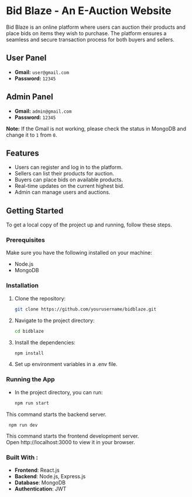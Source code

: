 # Bid Blaze - An E-Auction Website

Bid Blaze is an online platform where users can auction their products and place bids on items they wish to purchase. The platform ensures a seamless and secure transaction process for both buyers and sellers.

## User Panel

- **Gmail:** `user@gmail.com`
- **Password:** `12345`

## Admin Panel

- **Gmail:** `admin@gmail.com`
- **Password:** `12345`

**Note:** If the Gmail is not working, please check the status in MongoDB and change it to `1` from `0`.

## Features

- Users can register and log in to the platform.
- Sellers can list their products for auction.
- Buyers can place bids on available products.
- Real-time updates on the current highest bid.
- Admin can manage users and auctions.

## Getting Started

To get a local copy of the project up and running, follow these steps.

### Prerequisites

Make sure you have the following installed on your machine:
- Node.js
- MongoDB

### Installation

1. Clone the repository:
   ```bash
   git clone https://github.com/yourusername/bidblaze.git

2. Navigate to the project directory:
   ```bash
   cd bidblaze

3. Install the dependencies:
   ```bash
   npm install
   
4. Set up environment variables in a .env file.
   
### Running the App

- In the project directory, you can run:
  
    ```bash
    npm run start
This command starts the backend server.
 
     npm run dev
This command starts the frontend development server.
<br>
Open http://localhost:3000 to view it in your browser.

### Built With : 
- **Frontend**: React.js
- **Backend**: Node.js, Express.js
- **Database**: MongoDB
- **Authentication**: JWT
